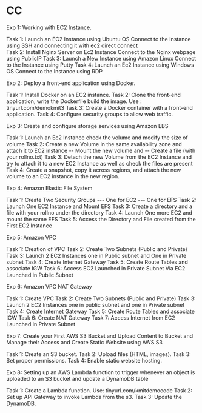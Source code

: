 # CC

Exp 1: Working with EC2 Instance.

Task 1: Launch an EC2 Instance using Ubuntu OS Connect to the Instance using SSH and connecting it with ec2 direct connect  
Task 2: Install Nginx Server on Ec2 Instance Connect to the Nginx webpage using PublicIP
Task 3: Launch a New Instance using Amazon Linux Connect to the Instance using Putty
Task 4: Launch an Ec2 Instance using Windows OS Connect to the Instance using RDP 


Exp 2:  Deploy a front-end application using Docker.

Task 1: Install Docker on an EC2 instance.
Task 2: Clone the front-end application, write the Dockerfile build the image.
			Use : tinyurl.com/demokmit3
Task 3: Create a Docker container with a front-end application.
Task 4: Configure security groups to allow web traffic.


Exp 3: Create and configure storage services using Amazon EBS

Task 1: Launch an Ec2 Instance check the volume and modify the size of volume 
Task 2: Create a new Volume in the same availability zone and attach it to EC2 instance 
             -- Mount the new volume and
             -- Create a file (with your rollno.txt)
Task 3: Detach the new Volume from the EC2 Instance and try to attach it to a new EC2 Instance as well as check the files are present
Task 4: Create a snapshot, copy it across regions, and attach the new volume to an EC2 instance in the new region.



Exp 4:  Amazon Elastic File System

Task 1: Create Two Security Groups
           --- One for EC2
           --- One for EFS
Task 2: Launch One EC2 Instance and Mount EFS
Task 3: Create a directory and a file with your rollno under the directory
Task 4: Launch One more EC2 and mount the same EFS
Task 5: Access the Directory and File created from the First EC2 Instance 






Exp 5: Amazon VPC

Task 1: Creation of VPC
Task 2: Create Two Subnets (Public and Private) 
Task 3: Launch 2 EC2 Instances one in Public subnet and One in Private subnet
Task 4: Create Internet Gateway 
Task 5: Create Route Tables and associate IGW
Task 6: Access EC2 Launched in Private Subnet Via EC2 Launched in Public Subnet


Exp 6: Amazon VPC NAT Gateway

Task 1: Create VPC
Task 2: Create Two Subnets (Public and Private) 
Task 3: Launch 2 EC2 Instances one in public subnet and one in Private subnet
Task 4: Create Internet Gateway 
Task 5: Create Route Tables and associate IGW
Task 6: Create NAT Gateway
Task 7: Access Internet from EC2 Launched in Private Subnet


Exp 7: Create your First AWS S3 Bucket and Upload Content to Bucket and Manage their Access and Create Static Website using AWS S3

Task 1: Create an S3 bucket.
Task 2: Upload files (HTML, images).
Task 3: Set proper permissions.
Task 4: Enable static website hosting.


Exp 8: Setting up an AWS Lambda function to trigger whenever an object is uploaded to an S3 bucket and update a DynamoDB table

Task 1: Create a Lambda function.
			Use: tinyurl.com/kmitdemocode
Task 2: Set up API Gateway to invoke Lambda from the s3.
Task 3: Update the DynamoDB.
